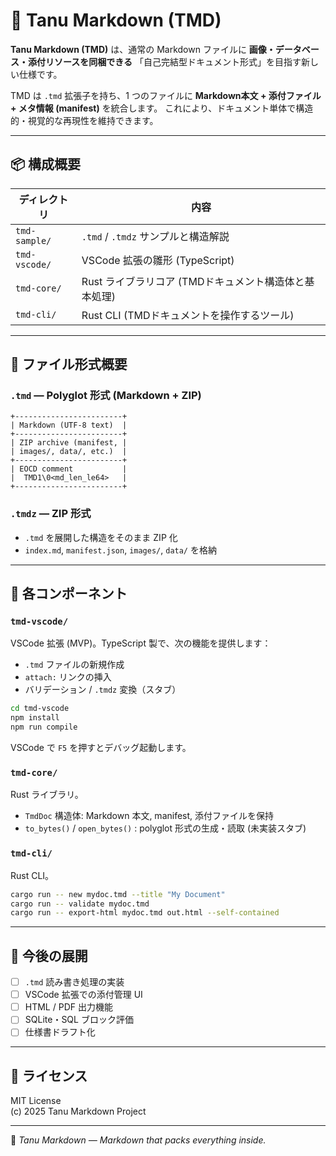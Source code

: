 # 🦝 Tanu Markdown (TMD)

**Tanu Markdown (TMD)** は、通常の Markdown ファイルに **画像・データベース・添付リソースを同梱できる**
「自己完結型ドキュメント形式」を目指す新しい仕様です。

TMD は `.tmd` 拡張子を持ち、1 つのファイルに **Markdown本文 + 添付ファイル + メタ情報 (manifest)** を統合します。
これにより、ドキュメント単体で構造的・視覚的な再現性を維持できます。

---

## 📦 構成概要

| ディレクトリ | 内容 |
|--------------|------|
| `tmd-sample/` | `.tmd` / `.tmdz` サンプルと構造解説 |
| `tmd-vscode/` | VSCode 拡張の雛形 (TypeScript) |
| `tmd-core/` | Rust ライブラリコア (TMDドキュメント構造体と基本処理) |
| `tmd-cli/` | Rust CLI (TMDドキュメントを操作するツール) |

---

## 🧩 ファイル形式概要

### `.tmd` — Polyglot 形式 (Markdown + ZIP)

```
+------------------------+
| Markdown (UTF-8 text)  |
+------------------------+
| ZIP archive (manifest, |
| images/, data/, etc.)  |
+------------------------+
| EOCD comment           |
|  TMD1\0<md_len_le64>   |
+------------------------+
```

### `.tmdz` — ZIP 形式

- `.tmd` を展開した構造をそのまま ZIP 化
- `index.md`, `manifest.json`, `images/`, `data/` を格納

---

## 🧰 各コンポーネント

### `tmd-vscode/`
VSCode 拡張 (MVP)。TypeScript 製で、次の機能を提供します：
- `.tmd` ファイルの新規作成
- `attach:` リンクの挿入
- バリデーション / `.tmdz` 変換（スタブ）

```bash
cd tmd-vscode
npm install
npm run compile
```

VSCode で `F5` を押すとデバッグ起動します。

### `tmd-core/`
Rust ライブラリ。
- `TmdDoc` 構造体: Markdown 本文, manifest, 添付ファイルを保持
- `to_bytes()` / `open_bytes()` : polyglot 形式の生成・読取 (未実装スタブ)

### `tmd-cli/`
Rust CLI。
```bash
cargo run -- new mydoc.tmd --title "My Document"
cargo run -- validate mydoc.tmd
cargo run -- export-html mydoc.tmd out.html --self-contained
```

---

## 🧱 今後の展開

- [ ] `.tmd` 読み書き処理の実装
- [ ] VSCode 拡張での添付管理 UI
- [ ] HTML / PDF 出力機能
- [ ] SQLite・SQL ブロック評価
- [ ] 仕様書ドラフト化

---

## 📜 ライセンス

MIT License  
(c) 2025 Tanu Markdown Project

---

🧡 *Tanu Markdown — Markdown that packs everything inside.*
